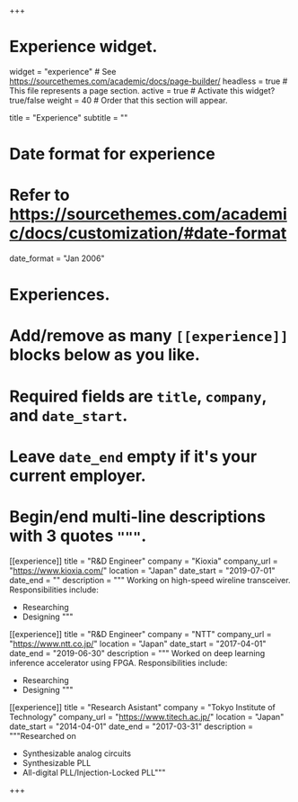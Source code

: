 +++
# Experience widget.
widget = "experience"  # See https://sourcethemes.com/academic/docs/page-builder/
headless = true  # This file represents a page section.
active = true  # Activate this widget? true/false
weight = 40  # Order that this section will appear.

title = "Experience"
subtitle = ""

# Date format for experience
#   Refer to https://sourcethemes.com/academic/docs/customization/#date-format
date_format = "Jan 2006"

# Experiences.
#   Add/remove as many `[[experience]]` blocks below as you like.
#   Required fields are `title`, `company`, and `date_start`.
#   Leave `date_end` empty if it's your current employer.
#   Begin/end multi-line descriptions with 3 quotes `"""`.
[[experience]]
  title = "R&D Engineer"
  company = "Kioxia"
  company_url = "https://www.kioxia.com/"
  location = "Japan"
  date_start = "2019-07-01"
  date_end = ""
  description = """ 
  Working on high-speed wireline transceiver.
  Responsibilities include:
  
  * Researching
  * Designing
  """

[[experience]]
  title = "R&D Engineer"
  company = "NTT"
  company_url = "https://www.ntt.co.jp/"
  location = "Japan"
  date_start = "2017-04-01"
  date_end = "2019-06-30"
  description = """
  Worked on deep learning inference accelerator using FPGA.
  Responsibilities include: 
  
  * Researching
  * Designing
  """

[[experience]]
  title = "Research Asistant"
  company = "Tokyo Institute of Technology"
  company_url = "https://www.titech.ac.jp/"
  location = "Japan"
  date_start = "2014-04-01"
  date_end = "2017-03-31"
  description = """Researched on 
  * Synthesizable analog circuits
  * Synthesizable PLL
  * All-digital PLL/Injection-Locked PLL"""

+++
